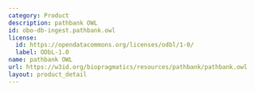 ```yaml
---
category: Product
description: pathbank OWL
id: obo-db-ingest.pathbank.owl
license:
  id: https://opendatacommons.org/licenses/odbl/1-0/
  label: ODbL-1.0
name: pathbank OWL
url: https://w3id.org/biopragmatics/resources/pathbank/pathbank.owl
layout: product_detail
---
```

